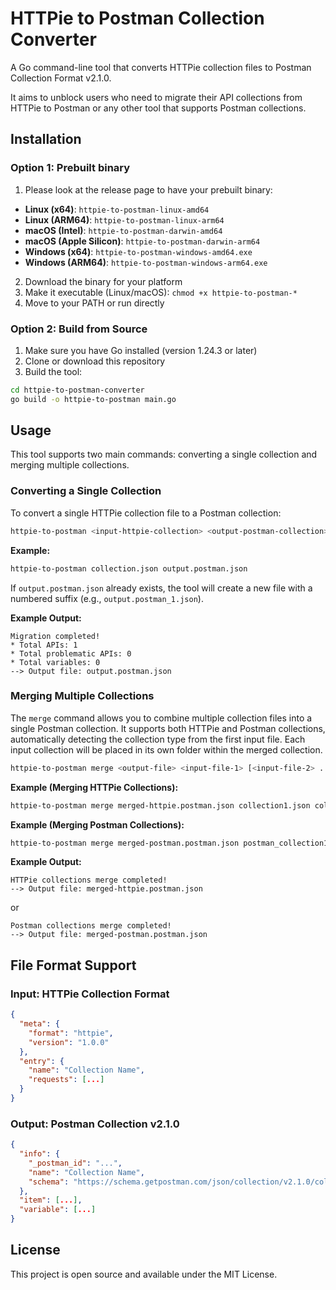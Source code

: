 # HTTPie to Postman Collection Converter

A Go command-line tool that converts HTTPie collection files to Postman Collection Format v2.1.0.

It aims to unblock users who need to migrate their API collections from HTTPie to Postman or any other tool that supports Postman collections.

## Installation

### Option 1: Prebuilt binary
1. Please look at the release page to have your prebuilt binary:

- **Linux (x64)**: `httpie-to-postman-linux-amd64`
- **Linux (ARM64)**: `httpie-to-postman-linux-arm64`
- **macOS (Intel)**: `httpie-to-postman-darwin-amd64`
- **macOS (Apple Silicon)**: `httpie-to-postman-darwin-arm64`
- **Windows (x64)**: `httpie-to-postman-windows-amd64.exe`
- **Windows (ARM64)**: `httpie-to-postman-windows-arm64.exe`

2. Download the binary for your platform
3. Make it executable (Linux/macOS): `chmod +x httpie-to-postman-*`
4. Move to your PATH or run directly

### Option 2: Build from Source

1. Make sure you have Go installed (version 1.24.3 or later)
2. Clone or download this repository
3. Build the tool:

```bash
cd httpie-to-postman-converter
go build -o httpie-to-postman main.go
```

## Usage

This tool supports two main commands: converting a single collection and merging multiple collections.

### Converting a Single Collection

To convert a single HTTPie collection file to a Postman collection:

```bash
httpie-to-postman <input-httpie-collection> <output-postman-collection>
```

**Example:**

```bash
httpie-to-postman collection.json output.postman.json
```

If `output.postman.json` already exists, the tool will create a new file with a numbered suffix (e.g., `output.postman_1.json`).

**Example Output:**

```
Migration completed!
* Total APIs: 1
* Total problematic APIs: 0
* Total variables: 0
--> Output file: output.postman.json
```

### Merging Multiple Collections

The `merge` command allows you to combine multiple collection files into a single Postman collection. It supports both HTTPie and Postman collections, automatically detecting the collection type from the first input file. Each input collection will be placed in its own folder within the merged collection.

```bash
httpie-to-postman merge <output-file> <input-file-1> [<input-file-2> ...]
```

**Example (Merging HTTPie Collections):**

```bash
httpie-to-postman merge merged-httpie.postman.json collection1.json collection2.json
```

**Example (Merging Postman Collections):**

```bash
httpie-to-postman merge merged-postman.postman.json postman_collection1.json postman_collection2.json
```

**Example Output:**

```
HTTPie collections merge completed!
--> Output file: merged-httpie.postman.json
```
or
```
Postman collections merge completed!
--> Output file: merged-postman.postman.json
```


## File Format Support

### Input: HTTPie Collection Format
```json
{
  "meta": {
    "format": "httpie",
    "version": "1.0.0"
  },
  "entry": {
    "name": "Collection Name",
    "requests": [...]
  }
}
```

### Output: Postman Collection v2.1.0
```json
{
  "info": {
    "_postman_id": "...",
    "name": "Collection Name",
    "schema": "https://schema.getpostman.com/json/collection/v2.1.0/collection.json"
  },
  "item": [...],
  "variable": [...]
}
```

## License

This project is open source and available under the MIT License.
